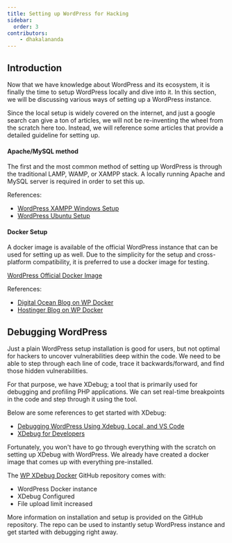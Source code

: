 ```yaml
---
title: Setting up WordPress for Hacking
sidebar:
  order: 3
contributors:
    - dhakalananda
---
```


## Introduction

Now that we have knowledge about WordPress and its ecosystem, it is finally the time to setup WordPress locally and dive into it. In this section, we will be discussing various ways of setting up a WordPress instance.

Since the local setup is widely covered on the internet, and just a google search can give a ton of articles, we will not be re-inventing the wheel from the scratch here too. Instead, we will reference some articles that provide a detailed guideline for setting up.

#### Apache/MySQL method

The first and the most common method of setting up WordPress is through the traditional LAMP, WAMP, or XAMPP stack. A locally running Apache and MySQL server is required in order to set this up.

References:

- [WordPress XAMPP Windows Setup](https://themeisle.com/blog/install-xampp-and-wordpress-locally)
- [WordPress Ubuntu Setup](https://ubuntu.com/tutorials/install-and-configure-wordpress#1-overview)

#### Docker Setup

A docker image is available of the official WordPress instance that can be used for setting up as well. Due to the simplicity for the setup and cross-platform compatibility, it is preferred to use a docker image for testing.

[WordPress Official Docker Image](https://hub.docker.com/_/wordpress)

References:

- [Digital Ocean Blog on WP Docker](https://www.digitalocean.com/community/tutorials/how-to-install-wordpress-with-docker-compose)
- [Hostinger Blog on WP Docker](https://www.hostinger.com/tutorials/run-docker-wordpress)

## Debugging WordPress

Just a plain WordPress setup installation is good for users, but not optimal for hackers to uncover vulnerabilities deep within the code. We need to be able to step through each line of code, trace it backwards/forward, and find those hidden vulnerabilities.

For that purpose, we have XDebug; a tool that is primarily used for debugging and profiling PHP applications. We can set real-time breakpoints in the code and step through it using the tool.

Below are some references to get started with XDebug:

- [Debugging WordPress Using Xdebug, Local, and VS Code](https://webdevstudios.com/2022/10/06/debugging-wordpress/)
- [XDebug for Developers](https://kinsta.com/blog/xdebug)

Fortunately, you won't have to go through everything with the scratch on setting up XDebug with WordPress. We already have created a docker image that comes up with everything pre-installed.

The [WP XDebug Docker](https://github.com/patchstack/wp-xdebug-docker) GitHub repository comes with:

- WordPress Docker instance
- XDebug Configured
- File upload limit increased

More information on installation and setup is provided on the GitHub repository. The repo can be used to instantly setup WordPress instance and get started with debugging right away.